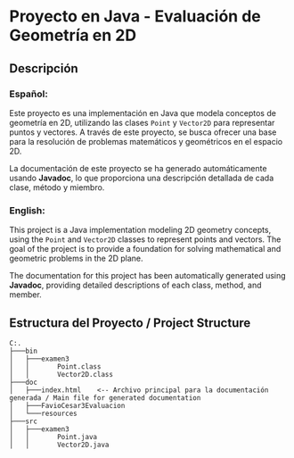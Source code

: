 # Proyecto en Java - Evaluación de Geometría en 2D

## Descripción
  
### Español:
  
Este proyecto es una implementación en Java que modela conceptos de geometría en 2D, utilizando las clases `Point` y `Vector2D` para representar puntos y vectores. A través de este proyecto, se busca ofrecer una base para la resolución de problemas matemáticos y geométricos en el espacio 2D.

La documentación de este proyecto se ha generado automáticamente usando **Javadoc**, lo que proporciona una descripción detallada de cada clase, método y miembro.

### English:

This project is a Java implementation modeling 2D geometry concepts, using the `Point` and `Vector2D` classes to represent points and vectors. The goal of the project is to provide a foundation for solving mathematical and geometric problems in the 2D plane.

The documentation for this project has been automatically generated using **Javadoc**, providing detailed descriptions of each class, method, and member.

## Estructura del Proyecto / Project Structure

```plaintext
C:.
├───bin
│   ├───examen3
│   │       Point.class
│   │       Vector2D.class
├───doc
│   ├───index.html    <-- Archivo principal para la documentación generada / Main file for generated documentation
│   ├───FavioCesar3Evaluacion
│   └───resources
├───src
│   ├───examen3
│   │       Point.java
│   │       Vector2D.java
